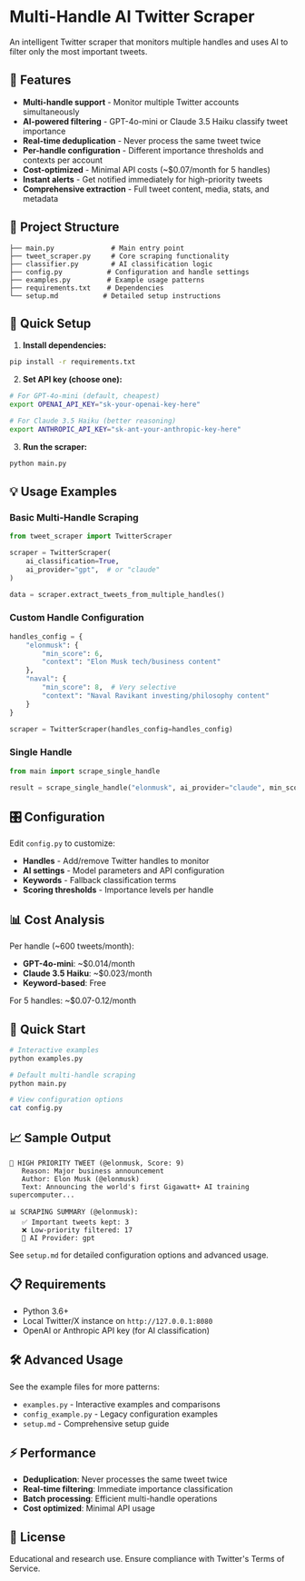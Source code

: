 # Multi-Handle AI Twitter Scraper

An intelligent Twitter scraper that monitors multiple handles and uses AI to filter only the most important tweets.

## 🚀 Features

- **Multi-handle support** - Monitor multiple Twitter accounts simultaneously  
- **AI-powered filtering** - GPT-4o-mini or Claude 3.5 Haiku classify tweet importance
- **Real-time deduplication** - Never process the same tweet twice
- **Per-handle configuration** - Different importance thresholds and contexts per account
- **Cost-optimized** - Minimal API costs (~$0.07/month for 5 handles)
- **Instant alerts** - Get notified immediately for high-priority tweets
- **Comprehensive extraction** - Full tweet content, media, stats, and metadata

## 📁 Project Structure

```
├── main.py              # Main entry point
├── tweet_scraper.py     # Core scraping functionality  
├── classifier.py        # AI classification logic
├── config.py           # Configuration and handle settings
├── examples.py         # Example usage patterns
├── requirements.txt    # Dependencies
└── setup.md           # Detailed setup instructions
```

## 🔧 Quick Setup

1. **Install dependencies:**
```bash
pip install -r requirements.txt
```

2. **Set API key (choose one):**
```bash
# For GPT-4o-mini (default, cheapest)
export OPENAI_API_KEY="sk-your-openai-key-here"

# For Claude 3.5 Haiku (better reasoning)  
export ANTHROPIC_API_KEY="sk-ant-your-anthropic-key-here"
```

3. **Run the scraper:**
```bash
python main.py
```

## 💡 Usage Examples

### Basic Multi-Handle Scraping
```python
from tweet_scraper import TwitterScraper

scraper = TwitterScraper(
    ai_classification=True,
    ai_provider="gpt",  # or "claude"
)

data = scraper.extract_tweets_from_multiple_handles()
```

### Custom Handle Configuration
```python
handles_config = {
    "elonmusk": {
        "min_score": 6,
        "context": "Elon Musk tech/business content"
    },
    "naval": {
        "min_score": 8,  # Very selective
        "context": "Naval Ravikant investing/philosophy content"  
    }
}

scraper = TwitterScraper(handles_config=handles_config)
```

### Single Handle
```python
from main import scrape_single_handle

result = scrape_single_handle("elonmusk", ai_provider="claude", min_score=7)
```

## 🎛️ Configuration

Edit `config.py` to customize:
- **Handles** - Add/remove Twitter handles to monitor
- **AI settings** - Model parameters and API configuration
- **Keywords** - Fallback classification terms
- **Scoring thresholds** - Importance levels per handle

## 📊 Cost Analysis

Per handle (~600 tweets/month):
- **GPT-4o-mini**: ~$0.014/month 
- **Claude 3.5 Haiku**: ~$0.023/month
- **Keyword-based**: Free

For 5 handles: ~$0.07-0.12/month

## 🏃 Quick Start

```bash
# Interactive examples
python examples.py

# Default multi-handle scraping
python main.py

# View configuration options  
cat config.py
```

## 📈 Sample Output

```
🚨 HIGH PRIORITY TWEET (@elonmusk, Score: 9)
   Reason: Major business announcement  
   Author: Elon Musk (@elonmusk)
   Text: Announcing the world's first Gigawatt+ AI training supercomputer...

📊 SCRAPING SUMMARY (@elonmusk):
   ✅ Important tweets kept: 3
   ❌ Low-priority filtered: 17  
   🤖 AI Provider: gpt
```

See `setup.md` for detailed configuration options and advanced usage.

## 📋 Requirements

- Python 3.6+
- Local Twitter/X instance on `http://127.0.0.1:8080`
- OpenAI or Anthropic API key (for AI classification)

## 🛠️ Advanced Usage

See the example files for more patterns:
- `examples.py` - Interactive examples and comparisons
- `config_example.py` - Legacy configuration examples  
- `setup.md` - Comprehensive setup guide

## ⚡ Performance

- **Deduplication**: Never processes the same tweet twice
- **Real-time filtering**: Immediate importance classification
- **Batch processing**: Efficient multi-handle operations
- **Cost optimized**: Minimal API usage

## 📝 License

Educational and research use. Ensure compliance with Twitter's Terms of Service.
